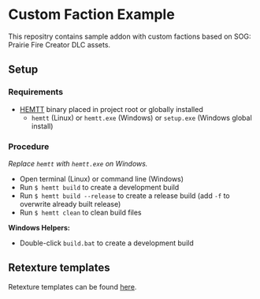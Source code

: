 # Custom Faction Example

This repositry contains sample addon with custom factions based on SOG: Prairie Fire Creator DLC assets.

## Setup

### Requirements

- [HEMTT](https://github.com/synixebrett/HEMTT) binary placed in project root or globally installed
  - `hemtt` (Linux) or `hemtt.exe` (Windows) or `setup.exe` (Windows global install)

### Procedure

_Replace `hemtt` with `hemtt.exe` on Windows._

- Open terminal (Linux) or command line (Windows)
- Run `$ hemtt build` to create a development build
- Run `$ hemtt build --release` to create a release build (add `-f` to overwrite already built release)
- Run `$ hemtt clean` to clean build files

**Windows Helpers:**
- Double-click `build.bat` to create a development build


## Retexture templates

Retexture templates can be found [here](https://community.sogpf.com/d/537-prairie-fire-texture-templates).
